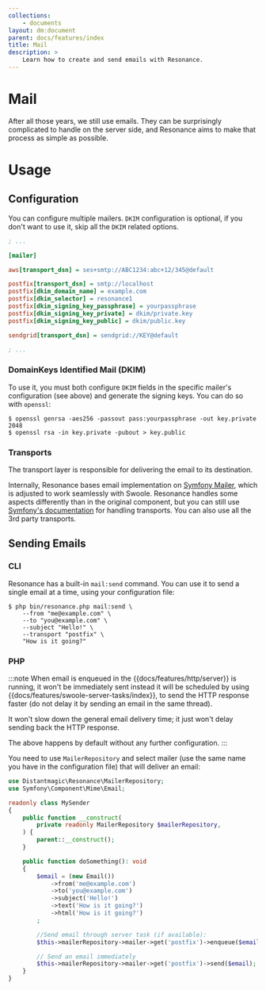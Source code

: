 ```yaml
---
collections: 
    - documents
layout: dm:document
parent: docs/features/index
title: Mail
description: >
    Learn how to create and send emails with Resonance.
---
```


# Mail

After all those years, we still use emails. They can be surprisingly 
complicated to handle on the server side, and Resonance aims to make that 
process as simple as possible.

# Usage

## Configuration

You can configure multiple mailers. `DKIM` configuration is optional,
if you don't want to use it, skip all the `DKIM` related options.

```ini
; ...

[mailer]

aws[transport_dsn] = ses+smtp://ABC1234:abc+12/345@default

postfix[transport_dsn] = smtp://localhost
postfix[dkim_domain_name] = example.com
postfix[dkim_selector] = resonance1
postfix[dkim_signing_key_passphrase] = yourpassphrase
postfix[dkim_signing_key_private] = dkim/private.key
postfix[dkim_signing_key_public] = dkim/public.key

sendgrid[transport_dsn] = sendgrid://KEY@default

; ...
```

### DomainKeys Identified Mail (DKIM)

To use it, you must both configure `DKIM` fields in the specific mailer's
configuration (see above) and generate the signing keys. You can do so with
`openssl`:

```shell
$ openssl genrsa -aes256 -passout pass:yourpassphrase -out key.private 2048
$ openssl rsa -in key.private -pubout > key.public
```

### Transports

The transport layer is responsible for delivering the email to its destination.

Internally, Resonance bases email implementation on 
[Symfony Mailer](https://symfony.com/doc/current/mailer.html), which is 
adjusted to work seamlessly with Swoole. Resonance handles some aspects 
differently than in the original component, but you can still use
[Symfony's documentation](https://symfony.com/doc/current/mailer.html#using-built-in-transports)
for handling transports. You can also use all the 3rd party transports.

## Sending Emails

### CLI

Resonance has a built-in `mail:send` command. You can use it to send a single
email at a time, using your configuration file:

```shell
$ php bin/resonance.php mail:send \
    --from "me@example.com" \
    --to "you@example.com" \
    --subject "Hello!" \
    --transport "postfix" \
    "How is it going?"
```


### PHP

:::note
When email is enqueued in the {{docs/features/http/server}} is running, it 
won't be immediately sent instead it will be scheduled by using 
{{docs/features/swoole-server-tasks/index}}, to send the HTTP response faster 
(do not delay it by sending an email in the same thread).

It won't slow down the general email delivery time; it just won't delay sending
back the HTTP response.

The above happens by default without any further configuration.
:::

You need to use `MailerRepository` and select mailer (use the same name you
have in the configuration file) that will deliver an email:

```php
use Distantmagic\Resonance\MailerRepository;
use Symfony\Component\Mime\Email;

readonly class MySender
{
    public function __construct(
        private readonly MailerRepository $mailerRepository,
    ) {
        parent::__construct();
    }

    public function doSomething(): void 
    {
        $email = (new Email())
            ->from('me@example.com')
            ->to('you@example.com')
            ->subject('Hello!')
            ->text('How is it going?')
            ->html('How is it going?')
        ;

        //Send email through server task (if available):
        $this->mailerRepository->mailer->get('postfix')->enqueue($email);

        // Send an email immediately
        $this->mailerRepository->mailer->get('postfix')->send($email);
    }
}
```
